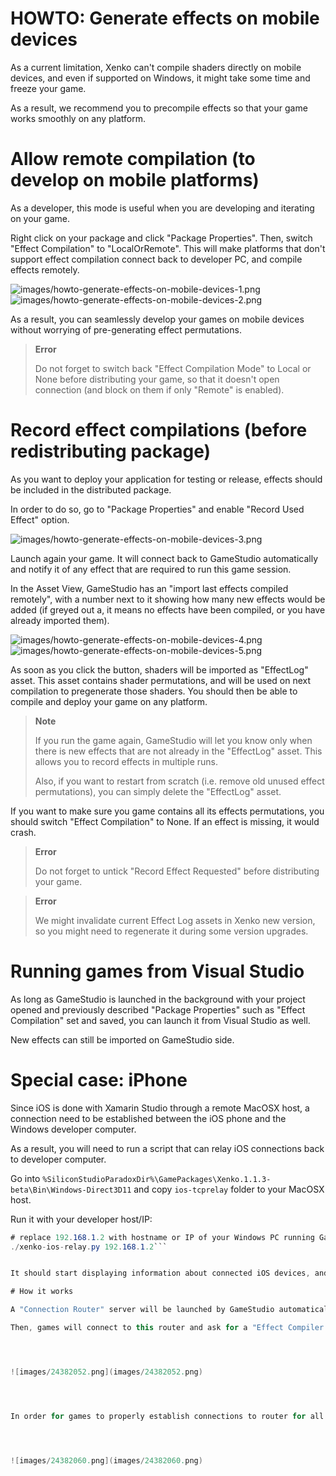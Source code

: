 # HOWTO: Generate effects on mobile devices

As a current limitation, Xenko can't compile shaders directly on mobile devices, and even if supported on Windows, it might take some time and freeze your game.

As a result, we recommend you to precompile effects so that your game works smoothly on any platform.

# Allow remote compilation (to develop on mobile platforms)

As a developer, this mode is useful when you are developing and iterating on your game.

Right click on your package and click "Package Properties". Then, switch "Effect Compilation" to "LocalOrRemote". This will make platforms that don't support effect compilation connect back to developer PC, and compile effects remotely.

![images/howto-generate-effects-on-mobile-devices-1.png](images/howto-generate-effects-on-mobile-devices-1.png)  ![images/howto-generate-effects-on-mobile-devices-2.png](images/howto-generate-effects-on-mobile-devices-2.png) 

As a result, you can seamlessly develop your games on mobile devices without worrying of pre-generating effect permutations.

> **Error**
> 
> 
>     
>             
>     
>     
> 
> Do not forget to switch back "Effect Compilation Mode" to Local or None before distributing your game, so that it doesn't open connection (and block on them if only "Remote" is enabled).    

# Record effect compilations (before redistributing package)

As you want to deploy your application for testing or release, effects should be included in the distributed package.

In order to do so, go to "Package Properties" and enable "Record Used Effect" option.

![images/howto-generate-effects-on-mobile-devices-3.png](images/howto-generate-effects-on-mobile-devices-3.png) 

Launch again your game. It will connect back to GameStudio automatically and notify it of any effect that are required to run this game session.

In the Asset View, GameStudio has an "import last effects compiled remotely", with a number next to it showing how many new effects would be added (if greyed out a, it means no effects have been compiled, or you have already imported them).

![images/howto-generate-effects-on-mobile-devices-4.png](images/howto-generate-effects-on-mobile-devices-4.png) ![images/howto-generate-effects-on-mobile-devices-5.png](images/howto-generate-effects-on-mobile-devices-5.png) 

As soon as you click the button, shaders will be imported as "EffectLog" asset. This asset contains shader permutations, and will be used on next compilation to pregenerate those shaders. You should then be able to compile and deploy your game on any platform.

> **Note**
> 
> 
>     
>             
>     
>     
> 
> If you run the game again, GameStudio will let you know only when there is new effects that are not already in the "EffectLog" asset. This allows you to record effects in multiple runs.
> 
> Also, if you want to restart from scratch (i.e. remove old unused effect permutations), you can simply delete the "EffectLog" asset.    

If you want to make sure you game contains all its effects permutations, you should switch "Effect Compilation" to None. If an effect is missing, it would crash.

> **Error**
> 
> 
>     
>             
>     
>     
> 
> Do not forget to untick "Record Effect Requested" before distributing your game.    

> **Error**
> 
> 
>     
>             
>     
>     
> 
> We might invalidate current Effect Log assets in Xenko new version, so you might need to regenerate it during some version upgrades.    

# Running games from Visual Studio

As long as GameStudio is launched in the background with your project opened and previously described "Package Properties" such as "Effect Compilation" set and saved, you can launch it from Visual Studio as well.

New effects can still be imported on GameStudio side.

# Special case: iPhone

Since iOS is done with Xamarin Studio through a remote MacOSX host, a connection need to be established between the iOS phone and the Windows developer computer.

As a result, you will need to run a script that can relay iOS connections back to developer computer.

Go into `%SiliconStudioParadoxDir%\GamePackages\Xenko.1.1.3-beta\Bin\Windows-Direct3D11` and copy `ios-tcprelay` folder to your MacOSX host.

Run it with your developer host/IP:

```cs
# replace 192.168.1.2 with hostname or IP of your Windows PC running GameStudio
./xenko-ios-relay.py 192.168.1.2```


It should start displaying information about connected iOS devices, and connections established.

# How it works

A "Connection Router" server will be launched by GameStudio automatically when a project is opened.

Then, games will connect to this router and ask for a "Effect Compiler Service" to send notification and request of effects to compile. GameStudio will also connect to it to be notified of new effects that were required.




![images/24382052.png](images/24382052.png) 




In order for games to properly establish connections to router for all the platforms that we support, we sometimes use platform tools (such as "adb forward") to establish port forward connections. Here is how we connect to each platforms:




![images/24382060.png](images/24382060.png) 




 


